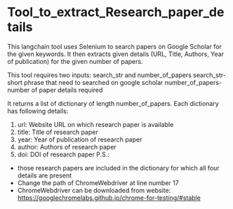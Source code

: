 # Tool_to_extract_Research_paper_details
This langchain tool uses Selenium to search papers on Google Scholar for the given keywords. It then extracts given details (URL, Title, Authors, Year of publication) for the given number of papers.

This tool requires two inputs: search_str and number_of_papers
search_str- short phrase that need to searched on google scholar
number_of_papers- number of paper details required

It returns a list of dictionary of length number_of_papers. Each dictionary has following details:
1. url: Website URL on which research paper is available 
2. title: Title of research paper
3. year: Year of publication of research paper
4. author: Authors of research paper
5. doi: DOI of research paper
P.S.: 
- those research papers are included in the dictionary for which all four details are present
- Change the path of ChromeWebdriver at line number 17
- ChromeWebdriver can be downloaded from website: https://googlechromelabs.github.io/chrome-for-testing/#stable


